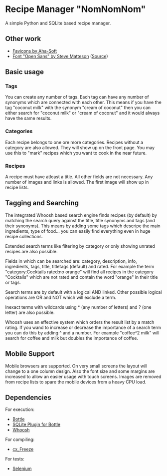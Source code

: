 # Recipe Manager "NomNomNom"

A simple Python and SQLite based recipe manager.

## Other work

- [Favicons by Aha-Soft](http://www.aha-soft.com/free-icons/free-blue-cloud-icons/)
- [Font "Open Sans" by Steve Matteson](https://profiles.google.com/107777320916704234605/about) ([Source](http://www.google.com/fonts))

## Basic usage

### Tags

You can create any number of tags. Each tag can have any number of synonyms which are connected with each other. This means if you have the tag "coconut milk" with the synonym "cream of coconut" then you can either search for "coconut milk" or "cream of coconut" and it would always have the same results.

### Categories

Each recipe belongs to one ore more categories. Recipes without a category are also allowed. They will show up on the front page. You may use this to "mark" recipes which you want to cook in the near future.

### Recipes

A recipe must have atleast a title. All other fields are not necessary. Any number of images and links is allowed. The first image will show up in recipe lists.

## Tagging and Searching

The integrated Whoosh based search engine finds recipes (by default) by matching the search query against the title, title synonyms and tags (and their synonyms). This means by adding some tags which descripe the main ingredients, type of food... you can easily find everything even in huge recipe collections.

Extended search terms like filtering by category or only showing unrated recipes are also possible. 

Fields in which can be searched are: category, description, info, ingredients, tags, title, titletags (default) and rated. For example the term "category:Cocktails rated:no orange" will find all recipes in the category "Cocktails" which are not rated and contain the word "orange" in their title or tags.

Search terms are by default with a logical AND linked. Other possible logical operations are OR and NOT which will exclude a term.

Inexact terms with wildcards using * (any number of letters) and ? (one letter) are also possible.

Whoosh uses an effective system which orders the result list by a match rating. If you wand to increase or decrease the importance of a search term you can do this by adding ^ and a number. For example "coffee^2 milk" will search for coffee and milk but doubles the importance of coffee.

## Mobile Support

Mobile browsers are supported. On very small screens the layout will change to a one column design. Also the font size and some margins are increased to allow an easier usage with touch screens. Images are removed from recipe lists to spare the mobile devices from a heavy CPU load.

## Dependencies

For execution:

- [Bottle](http://bottlepy.org/docs/dev/)
- [SQLite Plugin for Bottle](http://bottlepy.org/docs/dev/plugins/sqlite.html)
- [Whoosh](https://pypi.python.org/pypi/Whoosh/)

For compiling:

- [cx_Freeze](http://cx-freeze.sourceforge.net/)

For tests:

- [Selenium](http://www.seleniumhq.org/)
